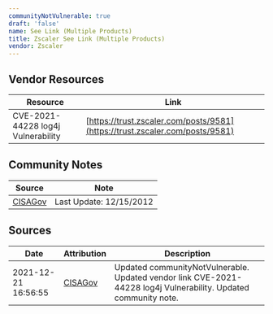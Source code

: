 ```yaml
---
communityNotVulnerable: true
draft: 'false'
name: See Link (Multiple Products)
title: Zscaler See Link (Multiple Products)
vendor: Zscaler
---
```


## Vendor Resources
| Resource | Link |
| --- | --- |
| CVE-2021-44228 log4j Vulnerability | [https://trust.zscaler.com/posts/9581](https://trust.zscaler.com/posts/9581) |


## Community Notes
| Source | Note |
| --- | --- |
| [CISAGov](https://raw.githubusercontent.com/cisagov/log4j-affected-db/develop/README.md) | Last Update: 12/15/2012 |

## Sources
| Date | Attribution | Description |
| --- | --- | --- |
| 2021-12-21 16:56:55 | [CISAGov](https://raw.githubusercontent.com/cisagov/log4j-affected-db/develop/README.md) | Updated communityNotVulnerable. Updated vendor link CVE-2021-44228 log4j Vulnerability. Updated community note.  |
